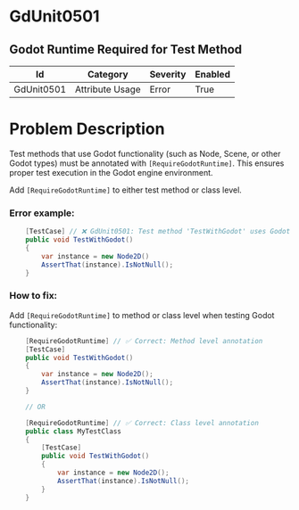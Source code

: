 ﻿# GdUnit0501

## Godot Runtime Required for Test Method

| Id         | Category        | Severity | Enabled |
|------------|-----------------|----------|---------|
| GdUnit0501 | Attribute Usage | Error    | True    |

# Problem Description

Test methods that use Godot functionality (such as Node, Scene, or other Godot types)
must be annotated with `[RequireGodotRuntime]`. This ensures proper test execution in
the Godot engine environment.

Add `[RequireGodotRuntime]` to either test method or class level.

### Error example:

```csharp
    [TestCase] // ❌ GdUnit0501: Test method 'TestWithGodot' uses Godot functionality but is not annotated with '[RequireGodotRuntime]'.
    public void TestWithGodot() 
    {
        var instance = new Node2D()
        AssertThat(instance).IsNotNull();
    }
```

### How to fix:

Add `[RequireGodotRuntime]` to method or class level when testing Godot functionality:

```csharp
    [RequireGodotRuntime] // ✅ Correct: Method level annotation
    [TestCase]
    public void TestWithGodot() 
    {
        var instance = new Node2D();
        AssertThat(instance).IsNotNull();
    }

    // OR

    [RequireGodotRuntime] // ✅ Correct: Class level annotation
    public class MyTestClass
    {
        [TestCase]
        public void TestWithGodot() 
        {
            var instance = new Node2D();
            AssertThat(instance).IsNotNull();
        }
    }
```
